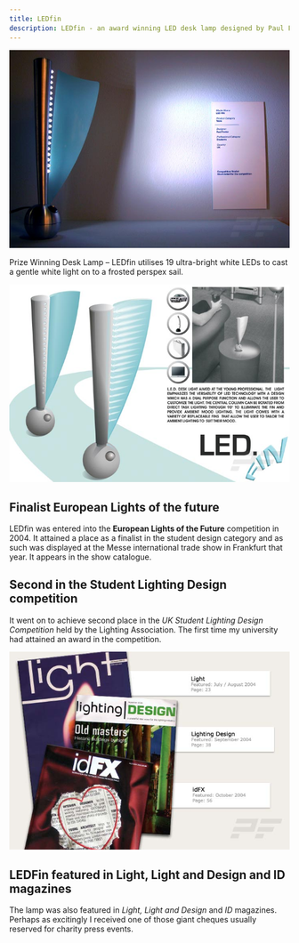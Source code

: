 ```yaml
---
title: LEDfin
description: LEDfin - an award winning LED desk lamp designed by Paul Foster. Finalist European Lights of the future, 2nd Lighting Association Student Lighting Design competition
---
```

![LEDfin on display European Lights of the Future exhibition](/assets/images/ledfin.jpg)

Prize Winning Desk Lamp – LEDfin utilises 19 ultra-bright white LEDs to cast a gentle white light on to a frosted perspex sail.

![LEDfin submitted design board](/assets/images/ledfin_board.jpg)

## Finalist European Lights of the future

LEDfin was entered into the **European Lights of the Future** competition in 2004. It attained a place as a finalist in the student design category and as such was displayed at the Messe international trade show in Frankfurt that year. It appears in the show catalogue.

## Second in the Student Lighting Design competition

It went on to achieve second place in the *UK Student Lighting Design Competition* held by the Lighting Association. The first time my university had attained an award in the competition. 

![Magazines in which LEDfin appeared](/assets/images/ledfin_magcovers.jpg)

## LEDFin featured in Light, Light and Design and ID magazines

The lamp was also featured in _Light, Light and Design_ and _ID_ magazines. Perhaps as excitingly I received one of those giant cheques usually reserved for charity press events.